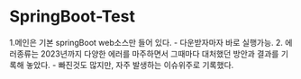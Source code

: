 # SpringBoot-Test
1.메인은 기본 springBoot web소스만 들어 있다. - 다운받자마자 바로 실행가능.
2. 에러종류는 2023년까지 다양한 에러를 마주하면서 그때마다 대처했던 방안과 결과를 기록해 놓았다. - 빠진것도 많지만, 자주 발생하는 이슈위주로 기록했다.

